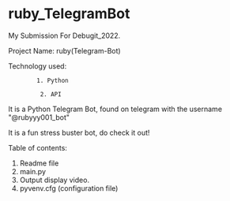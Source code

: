 # ruby_TelegramBot
My Submission For Debugit_2022.

Project Name: ruby(Telegram-Bot)

Technology used:

            1. Python
             
             2. API
It is a Python Telegram Bot, found on telegram with the username "@rubyyy001_bot"

It is a fun stress buster bot, do check it out!

Table of contents:

1. Readme file
2. main.py
3. Output display video.
4. pyvenv.cfg (configuration file)
